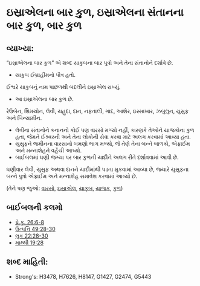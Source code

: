 # ઇસ્રાએલના બાર કુળ, ઇસ્રાએલના સંતાનના બાર કુળ, બાર કુળ

## વ્યાખ્યા: 

“ઇસ્રાએલના બાર કુળ” એ શબ્દ યાકુબના બાર પુત્રો અને તેના સંતાનોને દર્શાવે છે.

* યાકુબ ઈબ્રાહીમનો પૌત્ર હતો.

ઈશ્વરે યાકુબનું નામ પાછળથી બદલીને ઇસ્રાએલ રાખ્યું.

* આ ઇસ્રાએલના બાર કુળ છે.

રેઉબેન, શિમયોન, લેવી, યહુદા, દાન, નફતાલી, ગાદ, આશેર, ઇસ્સાખાર, ઝબુલુન, યુસુફ અને બિન્યામીન.

* લેવીના સંતાનોને કનાનનો કોઈ પણ વારસો મળ્યો નહીં, કારણકે તેઓને યાજકોના કુળ હતા, જેમને ઈશ્ર્વરની અને તેના લોકોની સેવા કરવા માટે અલગ કરવામાં આવ્યા હતા.
* યુસુફને જમીનના વારસાનો બમણો ભાગ મળ્યો, જે તેણે તેના બન્ને બાળકો, એફ્રાઈમ અને મન્નાશેહને વહેંચી આપ્યો.
* બાઈબલમાં ઘણી જગ્યા પર બાર કુળની યાદીને અલગ રીતે દર્શાવવામાં આવી છે.

ઘણીવાર લેવી, યુસુફ અથવા દાનને યાદીમાંથી પડતા મુકવામાં આવ્યા છે, જયારે યુસુફના બન્ને પુત્રો એફ્રાઈમ અને મન્નાશેહ સમાવેશ કરવામાં આવ્યો છે.

(તેને પણ જુઓ: [વારસો](../kt/inherit.md), [ઇસ્રાએલ](../kt/israel.md), [યાકુબ](../names/jacob.md), [યાજક](../kt/priest.md), [કુળ](../other/tribe.md))

## બાઈબલની કલમો

* [પ્રે.કૃ. 26:6-8](rc://gu/tn/help/act/26/06)
* [ઉત્પત્તિ 49:28-30](rc://gu/tn/help/gen/49/28)
* [લુક 22:28-30](rc://gu/tn/help/luk/22/28)
* [માથ્થી 19:28](rc://gu/tn/help/mat/19/28)

## શબ્દ માહિતી: 

* Strong's: H3478, H7626, H8147, G1427, G2474, G5443
